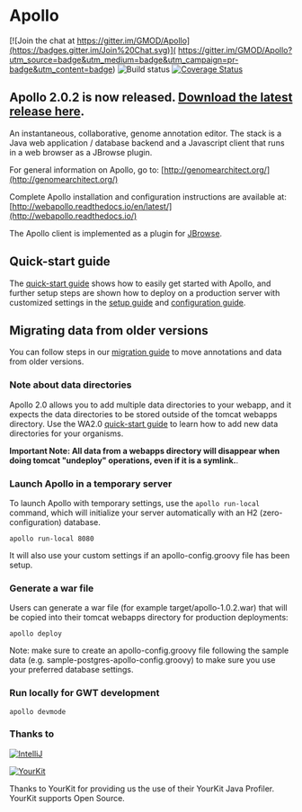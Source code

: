 # Apollo

[![Join the chat at
https://gitter.im/GMOD/Apollo](https://badges.gitter.im/Join%20Chat.svg)](
https://gitter.im/GMOD/Apollo?utm_source=badge&utm_medium=badge&utm_campaign=pr-badge&utm_content=badge)
![Build status](https://travis-ci.org/GMOD/Apollo.svg?branch=master)
[![Coverage Status](https://coveralls.io/repos/github/GMOD/Apollo/badge.svg?branch=master)](https://coveralls.io/github/GMOD/Apollo?branch=master)


## Apollo 2.0.2 is now released. [Download the latest release here](https://github.com/GMOD/Apollo/releases/tag/2.0.2). 

An instantaneous, collaborative, genome annotation editor.  The stack is a Java web application / database backend and a
Javascript client that runs in a web browser as a JBrowse plugin.  

For general information on Apollo, go to: [http://genomearchitect.org/](http://genomearchitect.org/)

Complete Apollo installation and configuration instructions are available at:
[http://webapollo.readthedocs.io/en/latest/](http://webapollo.readthedocs.io/)

The Apollo client is implemented as a plugin for [JBrowse](http://jbrowse.org).


## Quick-start guide

The [quick-start guide](docs/Apollo2Build.md) shows how to easily get started with Apollo, and further setup steps are
shown how to deploy on a production server with customized settings in the [setup guide](docs/Setup.md) and
[configuration guide](docs/Configure.md).

## Migrating data from older versions

You can follow steps in our [migration guide](docs/Migration.md) to move annotations and data from older versions.

### Note about data directories

Apollo 2.0 allows you to add multiple data directories to your webapp, and it expects the data directories to be stored
outside of the tomcat webapps directory. Use the WA2.0 [quick-start guide](docs/Apollo2Build.md) to learn how to add new
data directories for your organisms.


**Important Note: All data from a webapps directory will disappear when doing tomcat "undeploy" operations, even if
it is a symlink.**.


### Launch Apollo in a temporary server

To launch Apollo with temporary settings, use the `apollo run-local` command, which will initialize your server
automatically with an H2 (zero-configuration) database.
 
    apollo run-local 8080

It will also use your custom settings if an apollo-config.groovy file has been setup.

### Generate a war file

Users can generate a war file (for example target/apollo-1.0.2.war) that will be copied into their tomcat webapps
directory for production deployments:

    apollo deploy 

Note: make sure to create an apollo-config.groovy file following the sample data (e.g.
sample-postgres-apollo-config.groovy) to make sure you use your preferred database settings.


### Run locally for GWT development

    apollo devmode 
   

### Thanks to
[![IntelliJ](https://lh6.googleusercontent.com/--QIIJfKrjSk/UJJ6X-UohII/AAAAAAAAAVM/cOW7EjnH778/s800/banner_IDEA.png)](
http://www.jetbrains.com/idea/index.html)

[![YourKit](https://www.yourkit.com/images/yklogo.png)](https://www.yourkit.com/) 


Thanks to YourKit for providing us the use of their YourKit Java Profiler.  YourKit supports Open Source.
